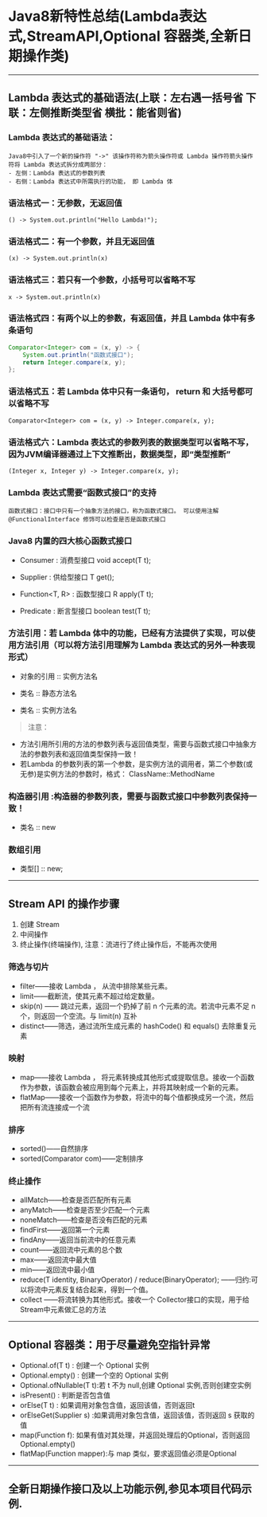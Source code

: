 # Java8新特性总结(Lambda表达式,StreamAPI,Optional 容器类,全新日期操作类)
<hr>

## Lambda 表达式的基础语法(上联：左右遇一括号省 下联：左侧推断类型省 横批：能省则省)

### Lambda 表达式的基础语法：
    Java8中引入了一个新的操作符 "->" 该操作符称为箭头操作符或 Lambda 操作符箭头操作符将 Lambda 表达式拆分成两部分：
    - 左侧：Lambda 表达式的参数列表
    - 右侧：Lambda 表达式中所需执行的功能， 即 Lambda 体

### 语法格式一：无参数，无返回值
 `() -> System.out.println("Hello Lambda!");`
### 语法格式二：有一个参数，并且无返回值
 `(x) -> System.out.println(x)`
### 语法格式三：若只有一个参数，小括号可以省略不写
`x -> System.out.println(x)`
### 语法格式四：有两个以上的参数，有返回值，并且 Lambda 体中有多条语句
```java
Comparator<Integer> com = (x, y) -> {
    System.out.println("函数式接口");
    return Integer.compare(x, y);
};
```
### 语法格式五：若 Lambda 体中只有一条语句， return 和 大括号都可以省略不写
 `Comparator<Integer> com = (x, y) -> Integer.compare(x, y);`

### 语法格式六：Lambda 表达式的参数列表的数据类型可以省略不写，因为JVM编译器通过上下文推断出，数据类型，即“类型推断”
 `(Integer x, Integer y) -> Integer.compare(x, y);`

### Lambda 表达式需要“函数式接口”的支持
    函数式接口：接口中只有一个抽象方法的接口，称为函数式接口。 可以使用注解 @FunctionalInterface 修饰可以检查是否是函数式接口

### Java8 内置的四大核心函数式接口

- Consumer<T> : 消费型接口
		void accept(T t);

- Supplier<T> : 供给型接口
		T get();

- Function<T, R> : 函数型接口
		R apply(T t);

- Predicate<T> : 断言型接口
		boolean test(T t);

### 方法引用：若 Lambda 体中的功能，已经有方法提供了实现，可以使用方法引用（可以将方法引用理解为 Lambda 表达式的另外一种表现形式）

- 对象的引用 :: 实例方法名

- 类名 :: 静态方法名

- 类名 :: 实例方法名

> 注意：
 - 方法引用所引用的方法的参数列表与返回值类型，需要与函数式接口中抽象方法的参数列表和返回值类型保持一致！
 - 若Lambda 的参数列表的第一个参数，是实例方法的调用者，第二个参数(或无参)是实例方法的参数时，格式： ClassName::MethodName

### 构造器引用 :构造器的参数列表，需要与函数式接口中参数列表保持一致！

- 类名 :: new

### 数组引用

- 类型[] :: new;

<hr>

## Stream API 的操作步骤

1. 创建 Stream
2. 中间操作
3. 终止操作(终端操作), 注意：流进行了终止操作后，不能再次使用

### 筛选与切片
- filter——接收 Lambda ， 从流中排除某些元素。
- limit——截断流，使其元素不超过给定数量。
- skip(n) —— 跳过元素，返回一个扔掉了前 n 个元素的流。若流中元素不足 n 个，则返回一个空流。与 limit(n) 互补
- distinct——筛选，通过流所生成元素的 hashCode() 和 equals() 去除重复元素

### 映射
- map——接收 Lambda ， 将元素转换成其他形式或提取信息。接收一个函数作为参数，该函数会被应用到每个元素上，并将其映射成一个新的元素。
- flatMap——接收一个函数作为参数，将流中的每个值都换成另一个流，然后把所有流连接成一个流

### 排序
- sorted()——自然排序
- sorted(Comparator com)——定制排序

### 终止操作
- allMatch——检查是否匹配所有元素
- anyMatch——检查是否至少匹配一个元素
- noneMatch——检查是否没有匹配的元素
- findFirst——返回第一个元素
- findAny——返回当前流中的任意元素
- count——返回流中元素的总个数
- max——返回流中最大值
- min——返回流中最小值
- reduce(T identity, BinaryOperator) / reduce(BinaryOperator); ——归约:可以将流中元素反复结合起来，得到一个值。
- collect ——将流转换为其他形式。接收一个 Collector接口的实现，用于给Stream中元素做汇总的方法

<hr>

## Optional 容器类：用于尽量避免空指针异常
- Optional.of(T t) : 创建一个 Optional 实例
- Optional.empty() : 创建一个空的 Optional 实例
- Optional.ofNullable(T t):若 t 不为 null,创建 Optional 实例,否则创建空实例
- isPresent() : 判断是否包含值
- orElse(T t) :  如果调用对象包含值，返回该值，否则返回t
- orElseGet(Supplier s) :如果调用对象包含值，返回该值，否则返回 s 获取的值
- map(Function f): 如果有值对其处理，并返回处理后的Optional，否则返回 Optional.empty()
- flatMap(Function mapper):与 map 类似，要求返回值必须是Optional

<hr>

## 全新日期操作接口及以上功能示例,参见本项目代码示例.